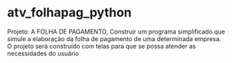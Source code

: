 # atv_folhapag_python
Projeto: A FOLHA DE PAGAMENTO, Construir um programa simplificado que simule a elaboração da folha de pagamento de uma determinada empresa. O projeto será construído com telas para que se possa atender as necessidades do usuário                                                                            
